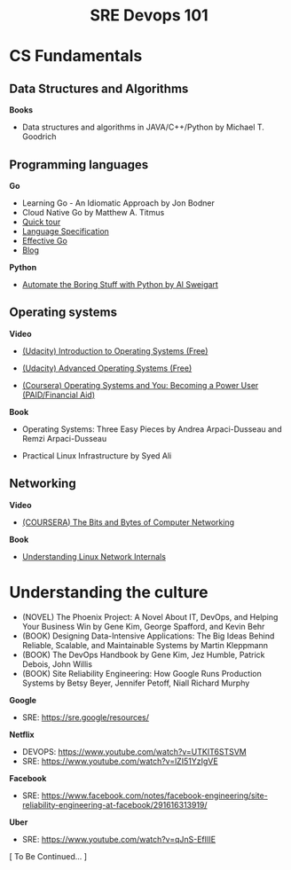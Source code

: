 <h1 align='center'> SRE Devops 101 </h1>

CS Fundamentals
================

Data Structures and Algorithms
----------------
**Books**
- Data structures and algorithms in  JAVA/C++/Python by Michael T. Goodrich


Programming languages
----------------

**Go**
- Learning Go - An Idiomatic Approach by Jon Bodner
- Cloud Native Go by Matthew A. Titmus
- [Quick tour](https://tour.golang.org/)
- [Language Specification](https://golang.org/ref/spec)
- [Effective Go](https://golang.org/doc/effective_go)
- [Blog](yourbasic.org)


**Python**
- [Automate the Boring Stuff with Python by Al Sweigart](https://automatetheboringstuff.com/)


Operating systems
----------------

**Video**
- [(Udacity) Introduction to Operating Systems (Free)](https://br.udacity.com/course/introduction-to-operating-systems--ud923/
)

- [(Udacity) Advanced Operating Systems (Free)](https://br.udacity.com/course/advanced-operating-systems--ud189/
)

- [(Coursera) Operating Systems and You: Becoming a Power User (PAID/Financial Aid)](https://www.coursera.org/learn/os-power-user/)

**Book**
- Operating Systems: Three Easy Pieces by Andrea Arpaci-Dusseau and Remzi Arpaci-Dusseau

- Practical Linux Infrastructure by Syed Ali


Networking
----------------

**Video**
- [(COURSERA) The Bits and Bytes of Computer Networking](https://www.coursera.org/learn/computer-networking)

**Book**
- [Understanding Linux Network Internals](http://shop.oreilly.com/product/9780596002558.do)
    
    
Understanding the culture
================
- (NOVEL) The Phoenix Project: A Novel About IT, DevOps, and Helping Your Business Win by Gene Kim, George Spafford, and Kevin Behr
- (BOOK) Designing Data-Intensive Applications: The Big Ideas Behind Reliable, Scalable, and Maintainable Systems by Martin Kleppmann
- (BOOK) The DevOps Handbook by Gene Kim, Jez Humble, Patrick Debois, John Willis
- (BOOK) Site Reliability Engineering: How Google Runs Production Systems by Betsy Beyer, Jennifer Petoff, Niall Richard Murphy


**Google**
- SRE:    https://sre.google/resources/

**Netflix** 
- DEVOPS: https://www.youtube.com/watch?v=UTKIT6STSVM
- SRE:    https://www.youtube.com/watch?v=lZI51YzIgVE
        
**Facebook**
- SRE: https://www.facebook.com/notes/facebook-engineering/site-reliability-engineering-at-facebook/291616313919/
        
**Uber**
- SRE: https://www.youtube.com/watch?v=qJnS-EfIIIE
        

[ To Be Continued... ]

